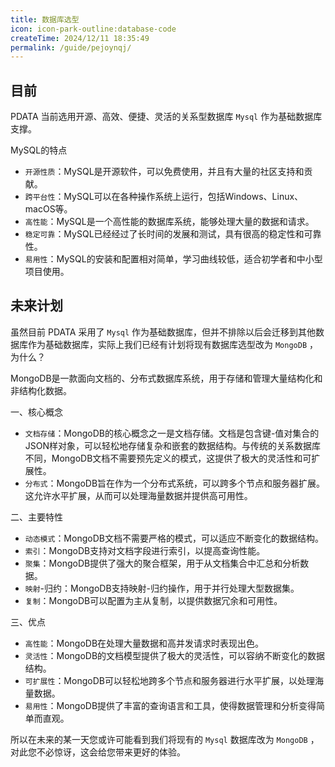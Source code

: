 ```yaml
---
title: 数据库选型
icon: icon-park-outline:database-code
createTime: 2024/12/11 18:35:49
permalink: /guide/pejoynqj/
---
```


## 目前

PDATA 当前选用开源、高效、便捷、灵活的关系型数据库 `Mysql` 作为基础数据库支撑。

MySQL的特点

- `开源性质`：MySQL是开源软件，可以免费使用，并且有大量的社区支持和贡献。
- `跨平台性`：MySQL可以在各种操作系统上运行，包括Windows、Linux、macOS等。
- `高性能`：MySQL是一个高性能的数据库系统，能够处理大量的数据和请求。
- `稳定可靠`：MySQL已经经过了长时间的发展和测试，具有很高的稳定性和可靠性。
- `易用性`：MySQL的安装和配置相对简单，学习曲线较低，适合初学者和中小型项目使用。

## 未来计划

虽然目前 PDATA 采用了 `Mysql`
作为基础数据库，但并不排除以后会迁移到其他数据库作为基础数据库，实际上我们已经有计划将现有数据库选型改为 `MongoDB` ，为什么？

MongoDB是一款面向文档的、分布式数据库系统，用于存储和管理大量结构化和非结构化数据。

一、核心概念

- `文档存储`：MongoDB的核心概念之一是文档存储。文档是包含键-值对集合的JSON样对象，可以轻松地存储复杂和嵌套的数据结构。与传统的关系数据库不同，MongoDB文档不需要预先定义的模式，这提供了极大的灵活性和可扩展性。
- `分布式`：MongoDB旨在作为一个分布式系统，可以跨多个节点和服务器扩展。这允许水平扩展，从而可以处理海量数据并提供高可用性。

二、主要特性

- `动态模式`：MongoDB文档不需要严格的模式，可以适应不断变化的数据结构。
- `索引`：MongoDB支持对文档字段进行索引，以提高查询性能。
- `聚集`：MongoDB提供了强大的聚合框架，用于从文档集合中汇总和分析数据。
- `映射`-归约：MongoDB支持映射-归约操作，用于并行处理大型数据集。
- `复制`：MongoDB可以配置为主从复制，以提供数据冗余和可用性。

三、优点

- `高性能`：MongoDB在处理大量数据和高并发请求时表现出色。
- `灵活性`：MongoDB的文档模型提供了极大的灵活性，可以容纳不断变化的数据结构。
- `可扩展性`：MongoDB可以轻松地跨多个节点和服务器进行水平扩展，以处理海量数据。
- `易用性`：MongoDB提供了丰富的查询语言和工具，使得数据管理和分析变得简单而直观。

所以在未来的某一天您或许可能看到我们将现有的 `Mysql` 数据库改为 `MongoDB` ，对此您不必惊讶，这会给您带来更好的体验。
